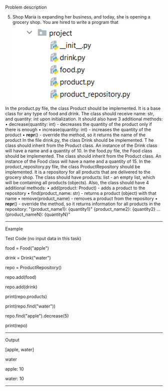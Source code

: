 Problem description

5.	Shop
Maria is expanding her business, and today, she is opening a grocery shop.
You are hired to write a program that 
![img.png](img.png)

In the product.py file, the class Product should be implemented. It is a base class for any 
type of food and drink.
The class should receive name: str, and quantity: int upon initialization. 
It should also have 3 additional methods:
•	decrease(quantity: int) - decreases the quantity of the product only if there is enough
•	increase(quantity: int) - increases the quantity of the product
•	__repr__() - override the method, so it returns the name of the product 
In the file drink.py, the class Drink should be implemented. T
he class should inherit from the Product class. An instance of the Drink class 
will have a name and a quantity of 10.
In the food.py file, the Food class should be implemented. The class should inherit 
from the Product class. An instance of the Food class will have a name and a quantity of 15.
In the product_repository.py file, the class ProductRepository should be implemented. 
It is a repository for all products that are delivered to the grocery shop.
The class should have products: list - an empty list, which will be containing all products (objects). 
Also, the class should have 4 additional methods:
•	add(product: Product) - adds a product to the repository
•	find(product_name: str) - returns a product (object) with that name
•	remove(product_name) - removes a product from the repository
•	__repr__() - override the method, so it returns information for all products in the repository: 
"{product_name1}: {quantity1}"
{product_name2}: {quantity2}
…
{product_nameN}: {quantityN}"


________________________________________________________
Example

Test Code	(no input data in this task)

 
food = Food("apple")

drink = Drink("water")

repo = ProductRepository()

repo.add(food)

repo.add(drink)

print(repo.products)

print(repo.find("water"))

repo.find("apple").decrease(5)

print(repo)

________________________________________________________
Output

[apple, water]

water

apple: 10

water: 10

________________________________________________________